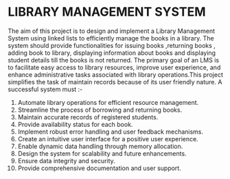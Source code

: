 # LIBRARY MANAGEMENT SYSTEM
The aim of this project is to design and implement a Library Management System using linked 
lists to efficiently manage the books in a library. The system should provide functionalities for 
issuing books ,returning books , adding book to library, displaying information about books 
and displaying student details till the books is not returned. 
The primary goal of an LMS is to facilitate easy access to library resources, improve user 
experience, and enhance administrative tasks associated with library operations.This project 
simplifies the task of maintain records because of its user friendly nature.
A successful system must :-
1. Automate library operations for efficient resource management.
2. Streamline the process of borrowing and returning books.
3. Maintain accurate records of registered students.
4. Provide availability status for each book.
5. Implement robust error handling and user feedback mechanisms.
6. Create an intuitive user interface for a positive user experience.
7. Enable dynamic data handling through memory allocation.
8. Design the system for scalability and future enhancements.
9. Ensure data integrity and security.
10. Provide comprehensive documentation and user support.
